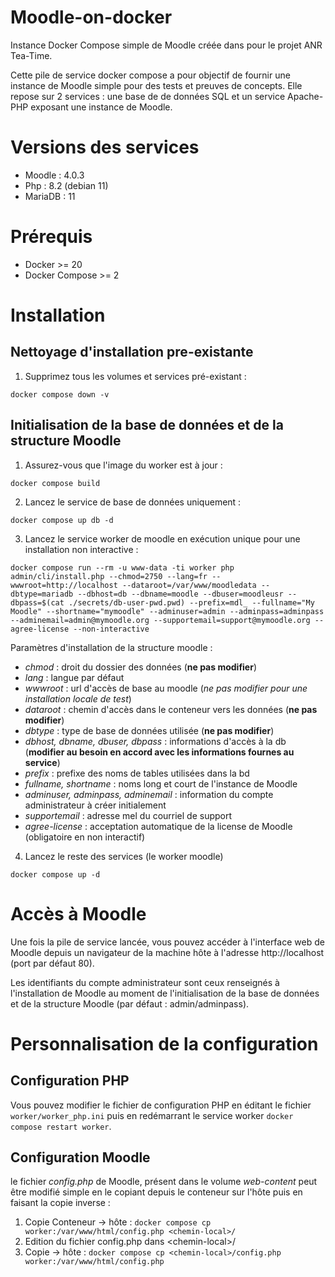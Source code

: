 # Moodle-on-docker

Instance Docker Compose simple de Moodle créée dans pour le projet ANR Tea-Time.

Cette pile de service docker compose a pour objectif de fournir une instance de Moodle simple pour des tests et preuves de concepts. Elle repose sur 2 services : une base de de données SQL et un service Apache-PHP exposant une instance de Moodle.

# Versions des services

- Moodle : 4.0.3
- Php : 8.2 (debian 11)
- MariaDB : 11

# Prérequis

- Docker >= 20
- Docker Compose >= 2

# Installation

## Nettoyage d'installation pre-existante

1. Supprimez tous les volumes et services pré-existant :

```
docker compose down -v
```

## Initialisation de la base de données et de la structure Moodle

1. Assurez-vous que l'image du worker est à jour :

```
docker compose build
```

2. Lancez le service de base de données uniquement :

```
docker compose up db -d
```

3. Lancez le service worker de moodle en exécution unique pour une installation non interactive :

```
docker compose run --rm -u www-data -ti worker php admin/cli/install.php --chmod=2750 --lang=fr --wwwroot=http://localhost --dataroot=/var/www/moodledata --dbtype=mariadb --dbhost=db --dbname=moodle --dbuser=moodleusr --dbpass=$(cat ./secrets/db-user-pwd.pwd) --prefix=mdl_ --fullname="My Moodle" --shortname="mymoodle" --adminuser=admin --adminpass=adminpass --adminemail=admin@mymoodle.org --supportemail=support@mymoodle.org --agree-license --non-interactive
```

Paramètres d'installation de la structure moodle : 

- _chmod_ : droit du dossier des données (**ne pas modifier**)
- _lang_ : langue par défaut
- _wwwroot_ : url d'accès de base au moodle (_ne pas modifier pour une installation locale de test_)
- _dataroot_ : chemin d'accès dans le conteneur vers les données (**ne pas modifier**)
- _dbtype_ : type de base de données utilisée (**ne pas modifier**)
- _dbhost, dbname, dbuser, dbpass_ : informations d'accès à la db  (**modifier au besoin en accord avec les informations fournes au service**)
- _prefix_ : prefixe des noms de tables utilisées dans la bd
- _fullname, shortname_ : noms long et court de l'instance de Moodle
- _adminuser, adminpass, adminemail_ : information du compte administrateur à créer initialement
- _supportemail_ : adresse mel du courriel de support
- _agree-license_ : acceptation automatique de la license de Moodle (obligatoire en non interactif)


4. Lancez le reste des services (le worker moodle)

```
docker compose up -d
```

# Accès à Moodle

Une fois la pile de service lancée, vous pouvez accéder à l'interface web de Moodle depuis un navigateur de la machine hôte à l'adresse http://localhost (port par défaut 80).

Les identifiants du compte administrateur sont ceux renseignés à l'installation de Moodle au moment de l'initialisation de la base de données et de la structure Moodle (par défaut : admin/adminpass).

# Personnalisation de la configuration

## Configuration PHP

Vous pouvez modifier le fichier de configuration PHP en éditant le fichier `worker/worker_php.ini` puis en redémarrant le service worker `docker compose restart worker`.

## Configuration Moodle

le fichier _config.php_ de Moodle, présent dans le volume _web-content_ peut être modifié simple en le copiant depuis le conteneur sur l'hôte puis en faisant la copie inverse :

1. Copie Conteneur -> hôte : `docker compose cp worker:/var/www/html/config.php <chemin-local>/`
2. Edition du fichier config.php dans \<chemin-local>/
3. Copie -> hôte : `docker compose cp <chemin-local>/config.php worker:/var/www/html/config.php`

